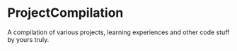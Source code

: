 # ProjectCompilation
A compilation of various projects, learning experiences and other code stuff by yours truly.
